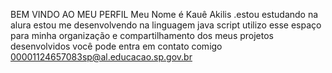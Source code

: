 
BEM VINDO AO MEU PERFIL
Meu Nome é Kauê Akilis
.estou estudando na alura
estou me desenvolvendo na linguagem java script
utilizo esse espaço para minha organização e compartilhamento dos meus projetos desenvolvidos
você pode entra em contato comigo
00001124657083sp@al.educacao.sp.gov.br
